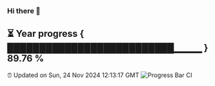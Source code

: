 ### Hi there 👋
⏳ Year progress { ██████████████████████████▁▁▁▁ } 89.76 %
---
⏰ Updated on Sun, 24 Nov 2024 12:13:17 GMT
![Progress Bar CI](https://github.com/Moyi321/Moyi321/workflows/Progress%20Bar%20CI/badge.svg)
